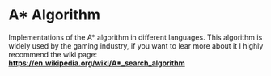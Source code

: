 # A* Algorithm
Implementations of the A* algorithm in different languages.
This algorithm is widely used by the gaming industry, if you want to lear more about it I highly recommend the wiki page: **https://en.wikipedia.org/wiki/A*_search_algorithm**